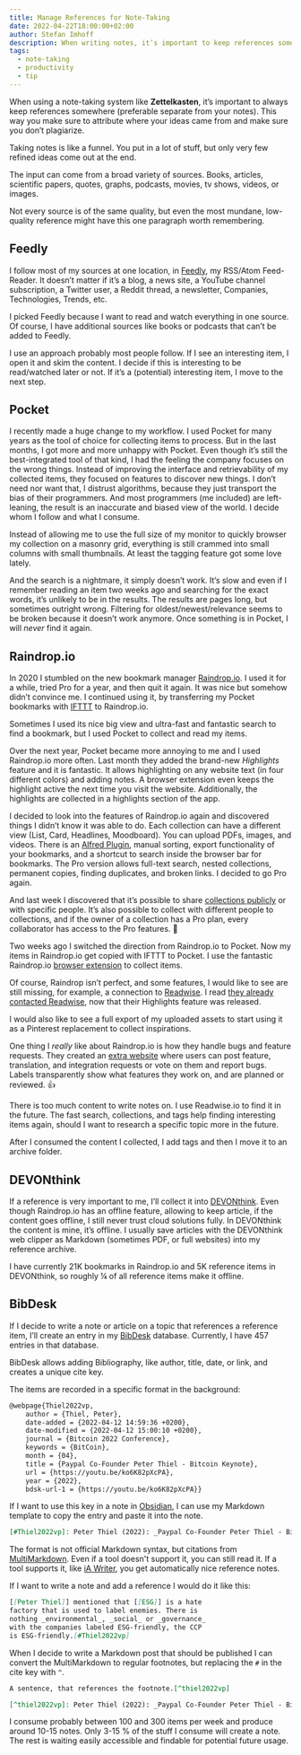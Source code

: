 ```yaml
---
title: Manage References for Note-Taking
date: 2022-04-22T18:00:00+02:00
author: Stefan Imhoff
description: When writing notes, it’s important to keep references somewhere to make sure our ideas are backed and we can quote the source accordingly. This is how I work with my references.
tags:
  - note-taking
  - productivity
  - tip
---
```


When using a note-taking system like **Zettelkasten**, it’s important to always keep references somewhere (preferable separate from your notes). This way you make sure to attribute where your ideas came from and make sure you don’t plagiarize.

Taking notes is like a funnel. You put in a lot of stuff, but only very few refined ideas come out at the end.

The input can come from a broad variety of sources. Books, articles, scientific papers, quotes, graphs, podcasts, movies, tv shows, videos, or images.

Not every source is of the same quality, but even the most mundane, low-quality reference might have this one paragraph worth remembering.

## Feedly

I follow most of my sources at one location, in [Feedly](https://feedly.com/), my RSS/Atom Feed-Reader. It doesn’t matter if it’s a blog, a news site, a YouTube channel subscription, a Twitter user, a Reddit thread, a newsletter, Companies, Technologies, Trends, etc.

I picked Feedly because I want to read and watch everything in one source. Of course, I have additional sources like books or podcasts that can’t be added to Feedly.

I use an approach probably most people follow. If I see an interesting item, I open it and skim the content. I decide if this is interesting to be read/watched later or not. If it’s a (potential) interesting item, I move to the next step.

## Pocket

I recently made a huge change to my workflow. I used Pocket for many years as the tool of choice for collecting items to process. But in the last months, I got more and more unhappy with Pocket. Even though it’s still the best-integrated tool of that kind, I had the feeling the company focuses on the wrong things. Instead of improving the interface and retrievability of my collected items, they focused on features to discover new things. I don’t need nor want that, I distrust algorithms, because they just transport the bias of their programmers. And most programmers (me included) are left-leaning, the result is an inaccurate and biased view of the world. I decide whom I follow and what I consume.

Instead of allowing me to use the full size of my monitor to quickly browser my collection on a masonry grid, everything is still crammed into small columns with small thumbnails. At least the tagging feature got some love lately.

And the search is a nightmare, it simply doesn’t work. It’s slow and even if I remember reading an item two weeks ago and searching for the exact words, it’s unlikely to be in the results. The results are pages long, but sometimes outright wrong. Filtering for oldest/newest/relevance seems to be broken because it doesn’t work anymore. Once something is in Pocket, I will _never_ find it again.

## Raindrop.io

In 2020 I stumbled on the new bookmark manager [Raindrop.io](https://raindrop.io/). I used it for a while, tried Pro for a year, and then quit it again. It was nice but somehow didn’t convince me. I continued using it, by transferring my Pocket bookmarks with [IFTTT](https://ifttt.com/) to Raindrop.io.

Sometimes I used its nice big view and ultra-fast and fantastic search to find a bookmark, but I used Pocket to collect and read my items.

Over the next year, Pocket became more annoying to me and I used Raindrop.io more often. Last month they added the brand-new _Highlights_ feature and it is fantastic. It allows highlighting on any website text (in four different colors) and adding notes. A browser extension even keeps the highlight active the next time you visit the website. Additionally, the highlights are collected in a highlights section of the app.

I decided to look into the features of Raindrop.io again and discovered things I didn’t know it was able to do. Each collection can have a different view (List, Card, Headlines, Moodboard). You can upload PDFs, images, and videos. There is an [Alfred Plugin](https://www.packal.org/workflow/search-raindropio), manual sorting, export functionality of your bookmarks, and a shortcut to search inside the browser bar for bookmarks. The Pro version allows full-text search, nested collections, permanent copies, finding duplicates, and broken links. I decided to go Pro again.

And last week I discovered that it’s possible to share [collections publicly](https://raindrop.io/kogakure) or with specific people. It’s also possible to collect with different people to collections, and if the owner of a collection has a Pro plan, every collaborator has access to the Pro features. 🤩

Two weeks ago I switched the direction from Raindrop.io to Pocket. Now my items in Raindrop.io get copied with IFTTT to Pocket. I use the fantastic Raindrop.io [browser extension](https://raindrop.io/download) to collect items.

Of course, Raindrop isn’t perfect, and some features, I would like to see are still missing, for example, a connection to [Readwise](https://readwise.io/). I read [they already contacted Readwise](https://better.raindrop.io/feature-requests/p/readwise), now that their Highlights feature was released.

I would also like to see a full export of my uploaded assets to start using it as a Pinterest replacement to collect inspirations.

One thing I _really_ like about Raindrop.io is how they handle bugs and feature requests. They created an [extra website](https://better.raindrop.io/) where users can post feature, translation, and integration requests or vote on them and report bugs. Labels transparently show what features they work on, and are planned or reviewed. 👍

There is too much content to write notes on. I use Readwise.io to find it in the future. The fast search, collections, and tags help finding interesting items again, should I want to research a specific topic more in the future.

After I consumed the content I collected, I add tags and then I move it to an archive folder.

## DEVONthink

If a reference is very important to me, I’ll collect it into [DEVONthink](https://devontechnologies.com/apps/devonthink). Even though Raindrop.io has an offline feature, allowing to keep article, if the content goes offline, I still never trust cloud solutions fully. In DEVONthink the content is mine, it’s offline. I usually save articles with the DEVONthink web clipper as Markdown (sometimes PDF, or full websites) into my reference archive.

I have currently 21K bookmarks in Raindrop.io and 5K reference items in DEVONthink, so roughly ¼ of all reference items make it offline.

## BibDesk

If I decide to write a note or article on a topic that references a reference item, I’ll create an entry in my [BibDesk](https://bibdesk.sourceforge.io/) database. Currently, I have 457 entries in that database.

BibDesk allows adding Bibliography, like author, title, date, or link, and creates a unique cite key.

The items are recorded in a specific format in the background:

```tex
@webpage{Thiel2022vp,
	author = {Thiel, Peter},
	date-added = {2022-04-12 14:59:36 +0200},
	date-modified = {2022-04-12 15:00:10 +0200},
	journal = {Bitcoin 2022 Conference},
	keywords = {BitCoin},
	month = {04},
	title = {Paypal Co-Founder Peter Thiel - Bitcoin Keynote},
	url = {https://youtu.be/ko6K82pXcPA},
	year = {2022},
	bdsk-url-1 = {https://youtu.be/ko6K82pXcPA}}
```

If I want to use this key in a note in [Obsidian](https://obsidian.md/), I can use my Markdown template to copy the entry and paste it into the note.

```md
[#Thiel2022vp]: Peter Thiel (2022): _Paypal Co-Founder Peter Thiel - Bitcoin Keynote_, <https://youtu.be/ko6K82pXcPA>.
```

The format is not official Markdown syntax, but citations from [MultiMarkdown](https://rawgit.com/fletcher/MultiMarkdown-6-Syntax-Guide/master/index.html). Even if a tool doesn't support it, you can still read it. If a tool supports it, like [iA Writer](https://ia.net/writer), you get automatically nice reference notes.

If I want to write a note and add a reference I would do it like this:

```md
[[Peter Thiel]] mentioned that [[ESG]] is a hate
factory that is used to label enemies. There is
nothing _environmental_, _social_ or _governance_
with the companies labeled ESG-friendly, the CCP
is ESG-friendly.[#Thiel2022vp]
```

When I decide to write a Markdown post that should be published I can convert the MultiMarkdown to regular footnotes, but replacing the `#` in the cite key with `^`.

```md
A sentence, that references the footnote.[^thiel2022vp]

[^thiel2022vp]: Peter Thiel (2022): _Paypal Co-Founder Peter Thiel - Bitcoin Keynote_, <https://youtu.be/ko6K82pXcPA>.
```

I consume probably between 100 and 300 items per week and produce around 10-15 notes. Only 3-15 % of the stuff I consume will create a note. The rest is waiting easily accessible and findable for potential future usage.
